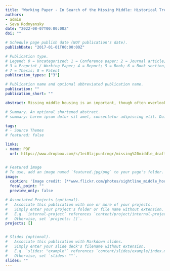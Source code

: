 ```yaml
---
title: "Working Paper - In Search of the Missing Middle: Historical Trends in and Contemporary Correlates of Small Multifamily Development"
authors:
- admin
- Seva Rodnyansky
date: "2022-08-07T00:00:00Z"
doi: ""

# Schedule page publish date (NOT publication's date).
publishDate: "2017-01-01T00:00:00Z"

# Publication type.
# Legend: 0 = Uncategorized; 1 = Conference paper; 2 = Journal article;
# 3 = Preprint / Working Paper; 4 = Report; 5 = Book; 6 = Book section;
# 7 = Thesis; 8 = Patent
publication_types: ["3"]

# Publication name and optional abbreviated publication name.
publication: ""
publication_short: ""

abstract: Missing middle housing is an important, though often overlooked housing form in America’s built environment. Although still a large component of the US housing stock, production of new missing middle housing—which we define as small multifamily structures with 2 to 4 units—has been steadily declining over the last several decades. In the early 1980s, units in missing middle structures comprised around 9% of residential building permits nationally. Today, less than 3% of new building permits are for 2 to 4 units structures. In this paper, we document these trends and explore possible reasons for the current variation in new missing middle housing production. We build a national, place-level dataset combining data on building permits, current and historical census data, land use regulations, and supply characteristics. We then examine the association between three sets of community characteristics and missing middle production supply, regulatory restrictiveness, and existing demand. Our analysis suggests that a place’s location (distance to the nearest CBD), the age of its population, the size of its existing rental housing stock, and its historical (as of the 1970 Census) share of housing units in missing middle structures are strong predictors of missing middle permitting. We also find a non-linear relationship between regulations and missing middle permitting, with lightly and heavily regulated places issuing fewer missing middle permits. We end our analysis by considering how these findings can help cities that have recently passed or are currently considering zoning reforms that broadly legalize missing middle housing forms.

# Summary. An optional shortened abstract.
# summary: Lorem ipsum dolor sit amet, consectetur adipiscing elit. Duis posuere tellus ac convallis placerat. Proin # tincidunt magna sed ex sollicitudin condimentum.

tags:
# - Source Themes
# featured: false

links:
- name: PDF
  url: https://www.dropbox.com/s/1ei0lzjpuntrmgr/missing%20middle_draft%201.pdf?dl=0


# Featured image
# To use, add an image named `featured.jpg/png` to your page's folder. 
image:
  caption: 'Image credit: [**www.flickr.com/photos/sightline_middle_housing/48309226182/**]'
  focal_point: ""
  preview_only: false

# Associated Projects (optional).
#   Associate this publication with one or more of your projects.
#   Simply enter your project's folder or file name without extension.
#   E.g. `internal-project` references `content/project/internal-project/index.md`.
#   Otherwise, set `projects: []`.
projects: []


# Slides (optional).
#   Associate this publication with Markdown slides.
#   Simply enter your slide deck's filename without extension.
#   E.g. `slides: "example"` references `content/slides/example/index.md`.
#   Otherwise, set `slides: ""`.
slides: ""
---
```


